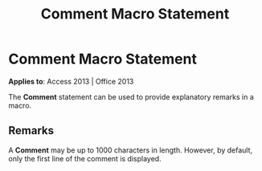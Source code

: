 ﻿---
title: Comment Macro Statement
TOCTitle: Comment Macro Statement
ms:assetid: 474f9410-8099-9b72-01d8-08c07f736c9f
ms:mtpsurl: https://msdn.microsoft.com/en-us/library/Ff193209(v=office.15)
ms:contentKeyID: 48544594
ms.date: 09/18/2015
mtps_version: v=office.15
---

# Comment Macro Statement


**Applies to**: Access 2013 | Office 2013

The **Comment** statement can be used to provide explanatory remarks in a macro.

## Remarks

A **Comment** may be up to 1000 characters in length. However, by default, only the first line of the comment is displayed.

